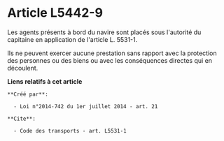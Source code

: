 # Article L5442-9

Les agents présents à bord du navire sont placés sous l'autorité du capitaine en application de l'article L. 5531-1.

Ils ne peuvent exercer aucune prestation sans rapport avec la protection des personnes ou des biens ou avec les conséquences
directes qui en découlent.

**Liens relatifs à cet article**

	**Créé par**:

	  - Loi n°2014-742 du 1er juillet 2014 - art. 21

	**Cite**:

	  - Code des transports - art. L5531-1
